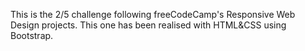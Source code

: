 This is the 2/5 challenge following freeCodeCamp's Responsive Web Design projects. This one has been realised with HTML&CSS using Bootstrap.
